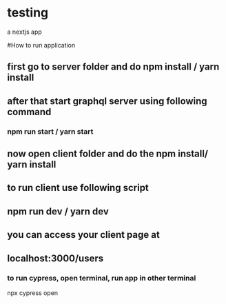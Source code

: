 # testing
a nextjs app


#How to run application
## first go to server folder and do npm install / yarn install
## after that start graphql server using following command
### npm run start / yarn start


## now open client folder and do the npm install/ yarn install
## to run client use following script
## npm run dev / yarn dev

## you can access your client page at
## localhost:3000/users



### to run cypress, open terminal, run app in other terminal
npx cypress open
